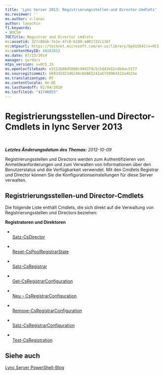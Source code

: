 ```yaml
---
title: 'Lync Server 2013: Registrierungsstellen-und Director-Cmdlets'
ms.reviewer: ''
ms.author: v-lanac
author: lanachin
f1.keywords:
- NOCSH
TOCTitle: Registrar and Director cmdlets
ms:assetid: 327c08ab-7e1e-47c0-b280-a001722c116f
ms:mtpsurl: https://technet.microsoft.com/en-us/library/Gg415641(v=OCS.15)
ms:contentKeyID: 48183813
ms.date: 07/23/2014
manager: serdars
mtps_version: v=OCS.15
ms.openlocfilehash: e5512b80d5860c94d379c5c5d43e51cdb8ac5177
ms.sourcegitcommit: b693d5923d6240cbb865241a5750963423a4b33e
ms.translationtype: MT
ms.contentlocale: de-DE
ms.lasthandoff: 02/04/2020
ms.locfileid: "41746855"
---
```

<div data-xmlns="http://www.w3.org/1999/xhtml">

<div class="topic" data-xmlns="http://www.w3.org/1999/xhtml" data-msxsl="urn:schemas-microsoft-com:xslt" data-cs="http://msdn.microsoft.com/en-us/">

<div data-asp="http://msdn2.microsoft.com/asp">

# <a name="registrar-and-director-cmdlets-in-lync-server-2013"></a>Registrierungsstellen-und Director-Cmdlets in lync Server 2013

</div>

<div id="mainSection">

<div id="mainBody">

<span> </span>

_**Letztes Änderungsdatum des Themas:** 2012-10-09_

Registrierungsstellen und Directors werden zum Authentifizieren von Anmeldeanforderungen und zum Verwalten von Informationen über den Benutzerstatus und die Verfügbarkeit verwendet. Mit den Cmdlets Registrar und Director können Sie die Konfigurationseinstellungen für diese Server verwalten.

<div>

## <a name="registrar-and-director-cmdlets"></a>Registrierungsstellen-und Director-Cmdlets

Die folgende Liste enthält Cmdlets, die sich direkt auf die Verwaltung von Registrierungsstellen und Directors beziehen:

**Registratoren und Direktoren**

  - <span></span>  
    [Satz-CsDirector](https://technet.microsoft.com/en-us/library/Gg398565(v=OCS.15))

<!-- end list -->

  - <span></span>  
    [Reset-CsPoolRegistrarState](https://technet.microsoft.com/en-us/library/JJ619172(v=OCS.15))

<!-- end list -->

  - <span></span>  
    [Satz-CsRegistrar](https://technet.microsoft.com/en-us/library/Gg398993(v=OCS.15))

<!-- end list -->

  - <span></span>  
    [Get-CsRegistrarConfiguration](https://technet.microsoft.com/en-us/library/Gg398483(v=OCS.15))

  - <span></span>  
    [Neu – CsRegistrarConfiguration](https://technet.microsoft.com/en-us/library/Gg425893(v=OCS.15))

  - <span></span>  
    [Remove-CsRegistrarConfiguration](https://technet.microsoft.com/en-us/library/Gg398482(v=OCS.15))

  - <span></span>  
    [Satz-CsRegistrarConfiguration](https://technet.microsoft.com/en-us/library/Gg398764(v=OCS.15))

<!-- end list -->

  - <span></span>  
    [Test-CsRegistration](https://technet.microsoft.com/en-us/library/Gg412737(v=OCS.15))

</div>

<div>

## <a name="see-also"></a>Siehe auch


[Lync Server PowerShell-Blog](http://go.microsoft.com/fwlink/p/?linkid=203150)  
  

</div>

</div>

<span> </span>

</div>

</div>

</div>

